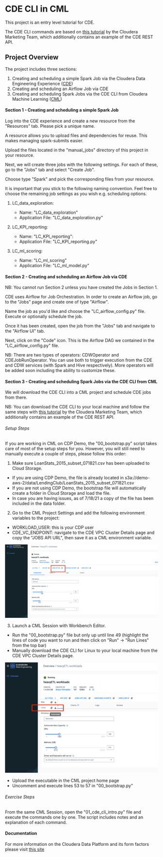 # CDE CLI in CML

This project is an entry level tutorial for CDE.

The CDE CLI commands are based on [this tutorial](https://www.cloudera.com/tutorials/cdp-using-cli-api-to-automate-access-to-cloudera-data-engineering.html) by the Cloudera Marketing Team, which additionally contains an example of the CDE REST API.



## Project Overview

The project includes three sections:

1. Creating and scheduling a simple Spark Job via the Cloudera Data Engineering Experience ([CDE](https://docs.cloudera.com/data-engineering/cloud/index.html))
2. Creating and scheduling an Airflow Job via CDE
3. Creating and scheduling Spark Jobs via the CDE CLI from Cloudera Machine Learning ([CML](https://docs.cloudera.com/machine-learning/cloud/index.html))



#### Section 1 - Creating and scheduling a simple Spark Job

Log into the CDE experience and create a new resource from the "Resources" tab. Please pick a unique name. 

A resource allows you to upload files and dependencies for reuse. This makes managing spark-submits easier.

Upload the files located in the "manual_jobs" directory of this project in your resource. 


Next, we will create three jobs with the following settings. For each of these, go to the "Jobs" tab and select "Create Job".

Choose type "Spark" and pick the corresponding files from your resource.

It is important that you stick to the following naming convention. Feel free to choose the remaining job settings as you wish e.g. scheduling options. 

1. LC_data_exploration:
    - Name: "LC_data_exploration"
    - Application File: "LC_data_exploration.py"
    
2. LC_KPI_reporting:
    - Name: "LC_KPI_reporting":
    - Application File: "LC_KPI_reporting.py"
    
3. LC_ml_scoring:
    - Name: "LC_ml_scoring"
    - Application File: "LC_ml_model.py"
    


#### Section 2 - Creating and scheduling an Airflow Job via CDE

NB: You cannot run Section 2 unless you have created the Jobs in Section 1. 

CDE uses Airflow for Job Orchestration. In order to create an Airflow job, go to the "Jobs" page and create one of type "Airflow".

Name the job as you'd like and choose the "LC_airflow_config.py" file. Execute or optionally schedule the job.

Once it has been created, open the job from the "Jobs" tab and navigate to the "Airflow UI" tab. 

Next, click on the "Code" icon. This is the Airflow DAG we contained in the "LC_airflow_config.py" file. 

NB: There are two types of operators: CDWOperator and CDEJobRunOperator. You can use both to trigger execution from the CDE and CDW services (with Spark and Hive respectively). More operators will be added soon including the ability to customize these. 



#### Section 3 - Creating and scheduling Spark Jobs via the CDE CLI from CML

We will download the CDE CLI into a CML project and schedule CDE jobs from there. 

NB: You can download the CDE CLI to your local machine and follow the same steps with [this tutorial](https://www.cloudera.com/tutorials/cdp-using-cli-api-to-automate-access-to-cloudera-data-engineering.html) by the Cloudera Marketing Team, which additionally contains an example of the CDE REST API.

###### Setup Steps

If you are working in CML on CDP Demo, the "00_bootstrap.py" script takes care of most of the setup steps for you. However, you will still need to manually execute a couple of steps, please follow this order:

1. Make sure LoanStats_2015_subset_071821.csv has been uploaded to Cloud Storage.
  * If you are using CDP Demo, the file is already located in s3a://demo-aws-2/data/LendingClub/LoanStats_2015_subset_071821.csv
  * If you are not using CDP Demo, the bootstrap file will automatically create a folder in Cloud Storage and load the file.
  * In case you are having issues, as of 7/18/21 a copy of the file has been included in the data folder.


2. Go to the CML Project Settings and add the following environment variables to the project:
  * WORKLOAD_USER: this is your CDP user
  * CDE_VC_ENDPOINT: navigate to the CDE VPC Cluster Details page and copy the "JOBS API URL", then save it as a CML environment variable.

![alt text](https://github.com/pdefusco/myimages_repo/blob/main/jobs_api_url.png)

3. Launch a CML Session with Workbench Editor.
  * Run the "00_bootstrap.py" file but only up until line 49 (highlight the lines of code you want to run and then click on "Run" -> "Run Lines" from the top bar)
  * Manually download the CDE CLI for Linux to your local machine from the CDE VPC Cluster Details page.
  
![alt_text](https://github.com/pdefusco/myimages_repo/blob/main/download_cde_cli.png)
  
  * Upload the executable in the CML project home page
  * Uncomment and execute lines 53 to 57 in "00_bootstrap.py"
  
###### Exercise Steps

From the same CML Session, open the "01_cde_cli_intro.py" file and execute the commands one by one. The script includes notes and an explanation of each command.



#### Documentation

For more information on the Cloudera Data Platform and its form factors please visit [this site](https://docs.cloudera.com/)
